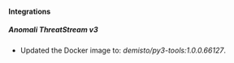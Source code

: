 #### Integrations
##### Anomali ThreatStream v3
- Updated the Docker image to: *demisto/py3-tools:1.0.0.66127*.
